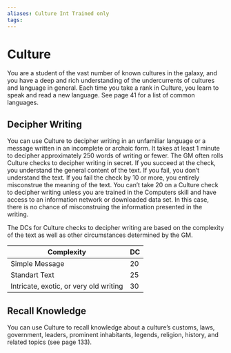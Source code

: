 ```yaml
---
aliases: Culture Int Trained only
tags: 
---
```


# Culture

You are a student of the vast number of known cultures in the galaxy, and you have a deep and rich understanding of the undercurrents of cultures and language in general. Each time you take a rank in Culture, you learn to speak and read a new language. See page 41 for a list of common languages.

## Decipher Writing

You can use Culture to decipher writing in an unfamiliar language or a message written in an incomplete or archaic form. It takes at least 1 minute to decipher approximately 250 words of writing or fewer. The GM often rolls Culture checks to decipher writing in secret. If you succeed at the check, you understand the general content of the text. If you fail, you don’t understand the text. If you fail the check by 10 or more, you entirely misconstrue the meaning of the text. You can’t take 20 on a Culture check to decipher writing unless you are trained in the Computers skill and have access to an information network or downloaded data set. In this case, there is no chance of misconstruing the information presented in the writing.  
  
The DCs for Culture checks to decipher writing are based on the complexity of the text as well as other circumstances determined by the GM.  
  
| Complexity                             | DC  |
| -------------------------------------- | --- |
| Simple Message                         | 20  |
| Standart Text                          | 25  |
| Intricate, exotic, or very old writing | 30    |

## Recall Knowledge

You can use Culture to recall knowledge about a culture’s customs, laws, government, leaders, prominent inhabitants, legends, religion, history, and related topics (see page 133).
